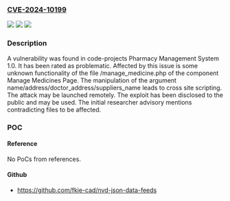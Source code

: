 ### [CVE-2024-10199](https://cve.mitre.org/cgi-bin/cvename.cgi?name=CVE-2024-10199)
![](https://img.shields.io/static/v1?label=Product&message=Pharmacy%20Management%20System&color=blue)
![](https://img.shields.io/static/v1?label=Version&message=%3D%201.0%20&color=brighgreen)
![](https://img.shields.io/static/v1?label=Vulnerability&message=Cross%20Site%20Scripting&color=brighgreen)

### Description

A vulnerability was found in code-projects Pharmacy Management System 1.0. It has been rated as problematic. Affected by this issue is some unknown functionality of the file /manage_medicine.php of the component Manage Medicines Page. The manipulation of the argument name/address/doctor_address/suppliers_name leads to cross site scripting. The attack may be launched remotely. The exploit has been disclosed to the public and may be used. The initial researcher advisory mentions contradicting files to be affected.

### POC

#### Reference
No PoCs from references.

#### Github
- https://github.com/fkie-cad/nvd-json-data-feeds

